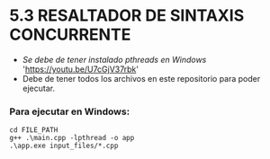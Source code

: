 # 5.3 RESALTADOR DE SINTAXIS CONCURRENTE

- *Se debe de tener instalado pthreads en Windows* 'https://youtu.be/U7cGjV37rbk'
- Debe de tener todos los archivos en este repositorio para poder ejecutar.

### Para ejecutar en Windows:

```
cd FILE_PATH
g++ .\main.cpp -lpthread -o app
.\app.exe input_files/*.cpp
```
